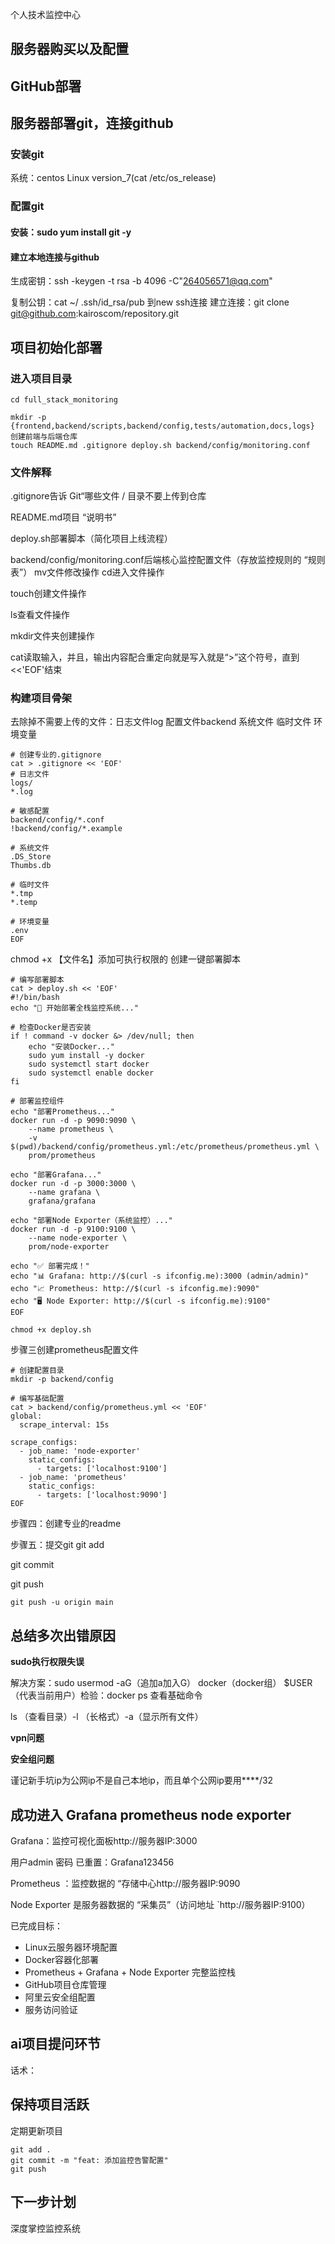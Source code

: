 个人技术监控中心

## 服务器购买以及配置

## GitHub部署

## 服务器部署git，连接github

### 安装git

系统：centos Linux version_7(cat /etc/os_release)

### 配置git

#### 安装：sudo yum install git -y

#### 建立本地连接与github

生成密钥：ssh -keygen -t rsa -b 4096 -C"264056571@qq.com"

复制公钥：cat ~/ .ssh/id_rsa/pub 到new ssh连接
建立连接：git clone git@github.com:kairoscom/repository.git

## 项目初始化部署

### 进入项目目录

```
cd full_stack_monitoring
```

```
mkdir -p {frontend,backend/scripts,backend/config,tests/automation,docs,logs}
创建前端与后端仓库
touch README.md .gitignore deploy.sh backend/config/monitoring.conf
```

### 文件解释

.gitignore告诉 Git“哪些文件 / 目录不要上传到仓库

README.md项目 “说明书”

deploy.sh部署脚本（简化项目上线流程）

backend/config/monitoring.conf后端核心监控配置文件（存放监控规则的 “规则表”）
mv文件修改操作
cd进入文件操作

touch创建文件操作

ls查看文件操作

mkdir文件夹创建操作

 cat读取输入，并且，输出内容配合重定向就是写入就是“>”这个符号，直到<<'EOF'结束

### 构建项目骨架

去除掉不需要上传的文件：日志文件log 配置文件backend 系统文件 临时文件 环境变量

```
# 创建专业的.gitignore
cat > .gitignore << 'EOF'
# 日志文件
logs/
*.log

# 敏感配置
backend/config/*.conf
!backend/config/*.example

# 系统文件
.DS_Store
Thumbs.db

# 临时文件
*.tmp
*.temp

# 环境变量
.env
EOF
```

 chmod +x 【文件名】添加可执行权限的
创建一键部署脚本

```
# 编写部署脚本
cat > deploy.sh << 'EOF'
#!/bin/bash
echo "🚀 开始部署全栈监控系统..."

# 检查Docker是否安装
if ! command -v docker &> /dev/null; then
    echo "安装Docker..."
    sudo yum install -y docker
    sudo systemctl start docker
    sudo systemctl enable docker
fi

# 部署监控组件
echo "部署Prometheus..."
docker run -d -p 9090:9090 \
    --name prometheus \
    -v $(pwd)/backend/config/prometheus.yml:/etc/prometheus/prometheus.yml \
    prom/prometheus

echo "部署Grafana..."
docker run -d -p 3000:3000 \
    --name grafana \
    grafana/grafana

echo "部署Node Exporter（系统监控）..."
docker run -d -p 9100:9100 \
    --name node-exporter \
    prom/node-exporter

echo "✅ 部署完成！"
echo "📊 Grafana: http://$(curl -s ifconfig.me):3000 (admin/admin)"
echo "📈 Prometheus: http://$(curl -s ifconfig.me):9090"
echo "🖥 Node Exporter: http://$(curl -s ifconfig.me):9100"
EOF

chmod +x deploy.sh
```

步骤三创建prometheus配置文件

```
# 创建配置目录
mkdir -p backend/config

# 编写基础配置
cat > backend/config/prometheus.yml << 'EOF'
global:
  scrape_interval: 15s

scrape_configs:
  - job_name: 'node-exporter'
    static_configs:
      - targets: ['localhost:9100']
  - job_name: 'prometheus'
    static_configs:
      - targets: ['localhost:9090']
EOF
```

步骤四：创建专业的readme

步骤五：提交git
git add

git commit

git push

```
git push -u origin main
```

## 总结多次出错原因

**sudo执行权限失误**

解决方案：sudo usermod -aG（追加a加入G） docker（docker组） $USER （代表当前用户）检验：docker ps 查看基础命令

ls （查看目录）-l （长格式）-a（显示所有文件）

**vpn问题**

**安全组问题**

谨记新手坑ip为公网ip不是自己本地ip，而且单个公网ip要用****/32

## 成功进入 Grafana prometheus node exporter

Grafana：监控可视化面板http://服务器IP:3000

用户admin 密码 已重置：Grafana123456

Prometheus ：监控数据的 “存储中心http://服务器IP:9090

Node Exporter 是服务器数据的 “采集员”（访问地址 `http://服务器IP:9100）

已完成目标：

- Linux云服务器环境配置
- Docker容器化部署
- Prometheus + Grafana + Node Exporter 完整监控栈
- GitHub项目仓库管理
- 阿里云安全组配置
- 服务访问验证



## ai项目提问环节

话术：

## 保持项目活跃

定期更新项目

```
git add .
git commit -m "feat: 添加监控告警配置"
git push
```



## 下一步计划

深度掌控监控系统






